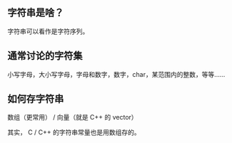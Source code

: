 ## 字符串是啥？

字符串可以看作是字符序列。

## 通常讨论的字符集

小写字母，大小写字母，字母和数字，数字，char，某范围内的整数，等等……

## 如何存字符串

数组（更常用） / 向量（就是 C++ 的 vector）

其实， C / C++ 的字符串常量也是用数组存的。
